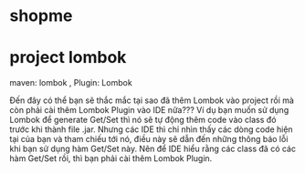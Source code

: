 # shopme
# project lombok
maven: lombok
, Plugin: Lombok 

Đến đây có thể bạn sẽ thắc mắc tại sao đã thêm Lombok vào project rồi mà còn phải cài thêm Lombok Plugin vào IDE nữa???
Ví dụ bạn muốn sử dụng Lombok để generate Get/Set thì nó sẽ tự động thêm code vào class đó trước khi thành file .jar. Nhưng các IDE thì chỉ nhìn thấy các dòng code hiện tại của bạn và tham chiếu tới nó, điều này sẽ dẫn đến những thông báo lỗi khi bạn sử dụng hàm Get/Set này.
Nên để IDE hiểu rằng các class đã có các hàm Get/Set rồi, thì bạn phải cài thêm Lombok Plugin.

